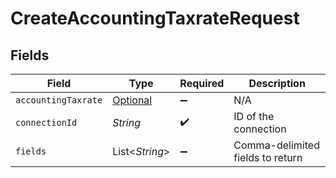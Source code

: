 # CreateAccountingTaxrateRequest


## Fields

| Field                                                                   | Type                                                                    | Required                                                                | Description                                                             |
| ----------------------------------------------------------------------- | ----------------------------------------------------------------------- | ----------------------------------------------------------------------- | ----------------------------------------------------------------------- |
| `accountingTaxrate`                                                     | [Optional<AccountingTaxrate>](../../models/shared/AccountingTaxrate.md) | :heavy_minus_sign:                                                      | N/A                                                                     |
| `connectionId`                                                          | *String*                                                                | :heavy_check_mark:                                                      | ID of the connection                                                    |
| `fields`                                                                | List<*String*>                                                          | :heavy_minus_sign:                                                      | Comma-delimited fields to return                                        |